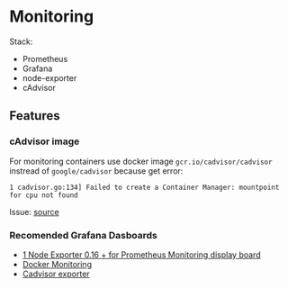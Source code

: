 # Monitoring

Stack:
- Prometheus
- Grafana
- node-exporter
- cAdvisor


## Features

### cAdvisor image
For monitoring containers use docker image `gcr.io/cadvisor/cadvisor` instread of `google/cadvisor` because get error:

```
1 cadvisor.go:134] Failed to create a Container Manager: mountpoint for cpu not found
```

Issue: [source](https://github.com/google/cadvisor/issues/1943)


### Recomended Grafana Dasboards
- [1 Node Exporter 0.16 + for Prometheus Monitoring display board](https://grafana.com/grafana/dashboards/10795-1-node-exporter-0-16-for-prometheus-monitoring-display-board/)
- [Docker Monitoring](https://grafana.com/grafana/dashboards/193-docker-monitoring/)
- [Cadvisor exporter](https://grafana.com/grafana/dashboards/14282-cadvisor-exporter/)
